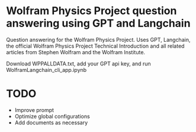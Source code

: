 # Wolfram Physics Project question answering using GPT and Langchain
Question answering for the Wolfram Physics Project. Uses GPT, Langchain, the official Wolfram Physics Project Technical Introduction and all related articles from Stephen Wolfram and the Wolfram Institute.

Download WPPALLDATA.txt, add your GPT api key, and run WolframLangchain_cli_app.ipynb

# TODO
- Improve prompt
- Optimize global configurations
- Add documents as necessary
